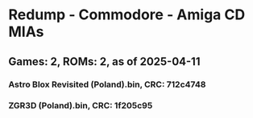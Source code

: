 # Redump - Commodore - Amiga CD MIAs
## Games: 2, ROMs: 2, as of 2025-04-11

### Astro Blox Revisited (Poland).bin, CRC: 712c4748
### ZGR3D (Poland).bin, CRC: 1f205c95
